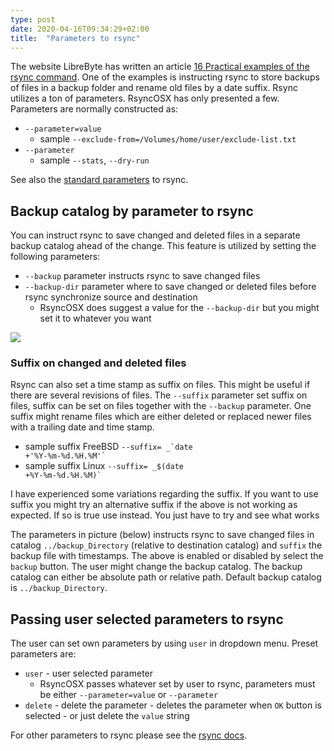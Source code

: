 ```yaml
---
type: post
date: 2020-04-16T09:34:29+02:00
title:  "Parameters to rsync"
---
```


The website LibreByte has written an article [16 Practical examples of the rsync command](http://www.librebyte.net/en/gnulinux/14-practical-examples-of-the-rsync-command/). One of the examples is instructing rsync to store backups of files in a backup folder and rename old files by a date suffix. Rsync utilizes a ton of parameters. RsyncOSX has only presented a few. Parameters are normally constructed as:

- `--parameter=value`
	- sample `--exclude-from=/Volumes/home/user/exclude-list.txt`
- `--parameter`
	- sample `--stats`, `--dry-run`

See also the [standard parameters](/post/rsyncparameters/) to rsync.

## Backup catalog by parameter to rsync

You can instruct rsync to save changed and deleted files in a separate backup catalog ahead of the change. This feature is utilized by setting the following parameters:

- `--backup` parameter instructs rsync to save changed files
- `--backup-dir` parameter where to save changed or deleted files before rsync synchronize source and destination
	- RsyncOSX does suggest a value for the `--backup-dir` but you might set it to whatever you want

![](/images/RsyncOSX/master/rsync/rsync.png)

### Suffix on changed and deleted files

Rsync can also set a time stamp as suffix on files. This might be useful if there are several revisions of files. The `--suffix` parameter set suffix on files, suffix can be set on files together with the `--backup` parameter. One suffix might rename files which are either deleted or replaced newer files with a trailing date and time stamp.

- sample suffix FreeBSD <code>--suffix= _\`date +'%Y-%m-%d.%H.%M'`</code>
- sample suffix Linux <code>--suffix= _$(date +%Y-%m-%d.%H.%M)`</code>

I have experienced some variations regarding the suffix. If you want to use suffix you might try an alternative suffix if the above is not working as expected. If so is true use  instead. You just have to try and see what works

The parameters in picture (below) instructs rsync to save changed files in catalog `../backup_Directory` (relative to destination catalog) and `suffix` the backup file with timestamps. The above is enabled or disabled by select the `backup` button. The user might change the backup catalog. The backup catalog can either be absolute path or relative path. Default backup catalog is `../backup_Directory`.

## Passing user selected parameters to rsync

The user can set own parameters by using `user` in dropdown menu. Preset parameters are:

- `user` - user selected parameter
	- RsyncOSX passes whatever set by user to rsync, parameters must be either `--parameter=value` or `--parameter`
- `delete` - delete the parameter
		- deletes the parameter when `OK` button is selected
		- or just delete the `value` string

For other parameters to rsync please see the [rsync docs](https://download.samba.org/pub/rsync/rsync.html).
